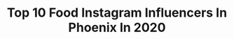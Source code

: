 ---
title: Top 10 Food Instagram Influencers In Phoenix In 2020
description: >-
  Find top food Instagram influencers in Phoenix in 2020. Most popular hashtags: #food #arizona #yum #yummy.
platform: Instagram
profiles:
  - username: "sarah.j.whipple"
    fullname: >-
      S A R A H   W H I P P L E
    location: "United States"
    followers: 20051
    engagement: 357
    commentsToLikes: 0.021605
    id: ck6tutrt9idcx0j711rb8vj2r
    verified: false
    hashtags: "#ebook, #letswhippsomethingup, #xendurance, #coronaworkout"
  - username: "seanmichaelroach"
    fullname: >-
      Sean Roach | Vegan 🌱
    location: "United States"
    followers: 5978
    engagement: 789
    commentsToLikes: 0.098517
    id: ck14klz2yq62f0i19sz866ue7
    verified: false
    hashtags: "#vegans, #mycity, #vegansofinsta, #beachvibes"
  - username: "karsynkdupree"
    fullname: >-
      Karsyn DuPree 🌼🌙
    location: "United States"
    followers: 19954
    engagement: 433
    commentsToLikes: 0.015490
    id: ck136dh0s5y8l0i19daarkile
    verified: false
    hashtags: "#bodyacceptance, #stayhome, #postpartumbody, #motherly"
  - username: "thebiteshot"
    fullname: >-
      Joanie Simon
    location: "United States"
    followers: 94343
    engagement: 465
    commentsToLikes: 0.031890
    id: ck0ueekj7l3l40i19xlvuwcca
    verified: true
    hashtags: "#imbibegram, #nikonnofilter, #studiophotography, #appetizers"
  - username: "slowroasted"
    fullname: >-
      The Slow Roasted Italian
    location: "United States"
    followers: 59569
    engagement: 83
    commentsToLikes: 0.013076
    id: ck5hpw18gs2cb0i118haqy0wh
    verified: false
    hashtags: "#simplerecipes, #cocktail, #frenchtoastcasserole, #breakfastcasserole"
  - username: "iraisbeautyy"
    fullname: >-
      Beauty | Fashion
    location: "United States"
    followers: 10898
    engagement: 658
    commentsToLikes: 0.023632
    id: ck0udpl2xjl6p0i19aazo9q8r
    verified: false
    hashtags: "#fashiondiaries, #lifestyleblogger, #stylist, #hdr"
  - username: "hungryhugh"
    fullname: >-
      Food & Travel With Hugh Harper
    location: "United States"
    followers: 430591
    engagement: 861
    commentsToLikes: 0.014374
    id: ck0u0qcshul1c0i19hfy3fzyr
    verified: false
    hashtags: "#garlicnoodles, #cooking, #straighttohell, #reallifeathone"
  - username: "angelicatalan"
    fullname: >-
      Angelica Talan ✨Washington DC
    location: "United States"
    followers: 38009
    engagement: 307
    commentsToLikes: 0.042973
    id: ck6tm7wh97c6n0j71e69i6clq
    verified: false
    hashtags: "#aboutalook, #capturearizona, #cambriahotels, #dmvblogger"
  - username: "mexi_papa_adventures"
    fullname: >-
      mexi papa
    location: "United States"
    followers: 82884
    engagement: 65
    commentsToLikes: 0.045358
    id: ck6ue45droq7d0j71qa5gkud7
    verified: false
    hashtags: "#alpastor, #anaheim, #support, #exquisita"
  - username: "tangtangjulia"
    fullname: >-
      陳翎瑀 Ling 👑 Queen Beauty CA
    location: "United States"
    followers: 85338
    engagement: 467
    commentsToLikes: 0.015600
    id: ck6tnhdus9udg0j717rfnnfj5
    verified: false
    hashtags: "#azphotography, #swimwear, #sheinspringiton, #skincareroutine"
---
